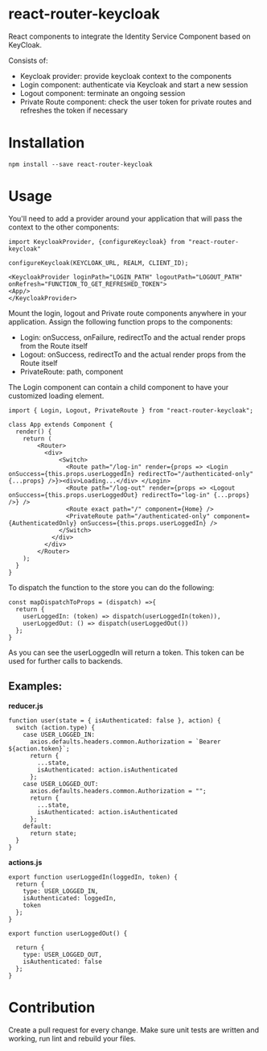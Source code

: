 # react-router-keycloak

React components to integrate the Identity Service Component based on KeyCloak.

Consists of:

- Keycloak provider: provide keycloak context to the components
- Login component: authenticate via Keycloak and start a new session
- Logout component: terminate an ongoing session
- Private Route component: check the user token for private routes and refreshes the token if necessary

# Installation

`npm install --save react-router-keycloak`

# Usage

You'll need to add a provider around your application that will pass the context to the other components:

```
import KeycloakProvider, {configureKeycloak} from "react-router-keycloak"

configureKeycloak(KEYCLOAK_URL, REALM, CLIENT_ID);

<KeycloakProvider loginPath="LOGIN_PATH" logoutPath="LOGOUT_PATH" onRefresh="FUNCTION_TO_GET_REFRESHED_TOKEN">
<App/>
</KeycloakProvider>
```

Mount the login, logout and Private route components anywhere in your application. Assign the following function props to the components:

- Login: onSuccess, onFailure, redirectTo and the actual render props from the Route itself
- Logout: onSuccess, redirectTo and the actual render props from the Route itself
- PrivateRoute: path, component

The Login component can contain a child component to have your customized loading element.

```
import { Login, Logout, PrivateRoute } from "react-router-keycloak";

class App extends Component {
  render() {
    return (
        <Router>
          <div>
              <Switch>
                <Route path="/log-in" render={props => <Login onSuccess={this.props.userLoggedIn} redirectTo="/authenticated-only" {...props} />}><div>Loading...</div> </Login>
                <Route path="/log-out" render={props => <Logout onSuccess={this.props.userLoggedOut} redirectTo="log-in" {...props} />} />
                <Route exact path="/" component={Home} />
                <PrivateRoute path="/authenticated-only" component={AuthenticatedOnly} onSuccess={this.props.userLoggedIn} />
              </Switch>
            </div>
          </div>
        </Router>
    );
  }
}
```

To dispatch the function to the store you can do the following:

```
const mapDispatchToProps = (dispatch) =>{
  return {
    userLoggedIn: (token) => dispatch(userLoggedIn(token)),
    userLoggedOut: () => dispatch(userLoggedOut())
  };
}

```

As you can see the userLoggedIn will return a token. This token can be used for further calls to backends.

## Examples:

**reducer.js**

```
function user(state = { isAuthenticated: false }, action) {
  switch (action.type) {
    case USER_LOGGED_IN:
      axios.defaults.headers.common.Authorization = `Bearer ${action.token}`;
      return {
        ...state,
        isAuthenticated: action.isAuthenticated
      };
    case USER_LOGGED_OUT:
      axios.defaults.headers.common.Authorization = "";
      return {
        ...state,
        isAuthenticated: action.isAuthenticated
      };
    default:
      return state;
  }
}
```

**actions.js**

```
export function userLoggedIn(loggedIn, token) {
  return {
    type: USER_LOGGED_IN,
    isAuthenticated: loggedIn,
    token
  };
}

export function userLoggedOut() {

  return {
    type: USER_LOGGED_OUT,
    isAuthenticated: false
  };
}
```

# Contribution

Create a pull request for every change. Make sure unit tests are written and working, run lint and rebuild your files.
